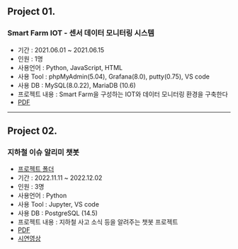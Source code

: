 ## Project 01.
### Smart Farm IOT - 센서 데이터 모니터링 시스템
- 기간 : 2021.06.01 ~ 2021.06.15
- 인원 : 1명
- 사용언어 : Python, JavaScript, HTML
- 사용 Tool : phpMyAdmin(5.04), Grafana(8.0), putty(0.75), VS code
- 사용 DB : MySQL(8.0.22), MariaDB (10.6)
- 프로젝트 내용 : Smart Farm을 구성하는 IOT와 데이터 모니터링 환경을 구축한다
- [PDF](https://github.com/rkgh17/project/blob/main/project01/%EC%84%BC%EC%84%9C%20%EB%8D%B0%EC%9D%B4%ED%84%B0%20%EB%AA%A8%EB%8B%88%ED%84%B0%EB%A7%81%20%EC%8B%9C%EC%8A%A4%ED%85%9C.pdf)

---
## Project 02.
### 지하철 이슈 알리미 챗봇
- [프로젝트 폴더](https://github.com/rkgh17/human-subway)
- 기간 : 2022.11.11 ~ 2022.12.02
- 인원 : 3명
- 사용언어 : Python
- 사용 Tool : Jupyter, VS code
- 사용 DB : PostgreSQL (14.5)
- 프로젝트 내용 : 지하철 사고 소식 등을 알려주는 챗봇 프로젝트
- [PDF](https://github.com/rkgh17/project/blob/main/project02/%EC%A7%80%ED%95%98%EC%B2%A0%20%EA%B5%90%ED%86%B5%20%EB%8F%84%EC%9A%B0%EB%AF%B8%20%EC%B1%97%EB%B4%87.pdf)
- [시연영상](https://www.youtube.com/watch?v=TVT5QuFyewY)
